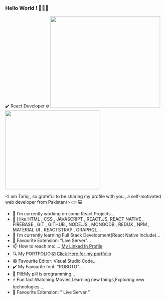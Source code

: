  ### Hello World ! 👋😄👋
 
 ✔️ React Developer ❄️
<img width="350" height="290" src="https://raw.githubusercontent.com/abhisheknaiidu/abhisheknaiidu/master/code.gif" />
<img width="300" height="250" src="https://media.giphy.com/media/u2pmTWUi0MXjyrMaVj/giphy.gif" />


 <I am Tariq , so grateful to be sharing my profile with you., a self-motivated web developer from Pakistan/> 👉 💻 

- 🔭 I’m currently working on some React Projects...
- 💙 I like HTML , CSS , JAVASCRIPT , REACT.JS, REACT NATIVE , FIREBASE , GIT , GITHUB , NODE.JS , MONGODB , REDUX , NPM , MATERIAL UI , REACTSTRAP , GRAPHQL...
- 🌱 I’m currently learning Full Stack Development(React Native Include)...
- 💌 Favourite Extension: "Live Server"...
- 📫 How to reach me: ... [My Linked In Profile](https://www.linkedin.com/in/mohammad-tariq-0a62a41b9)
- 🔍 My PORTFOLIO:☑️  [Click Here for my portfolio]( http://tariq-developer.surge.sh)
- 😄 Favourite Editor: Visual Studio Code...
- ✔️ My Favourite font: "ROBOTO"...
- 💊 Pill:My pill is programming...
- ⚡ Fun fact:Watching Movies,Learning new things,Exploring new technologies ...
- 💯 Favourite Extension: " Live Server " 





